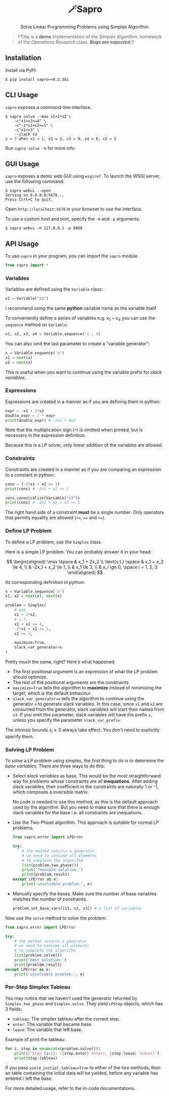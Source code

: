 <h1 align='center'>🪄Sapro</h1>
<p align='center'>Solve Linear Programming Problems using Simplex Algorithm.</p>

> ‼️This is a **demo** implementation of the *Simplex Algorithm*, homework of the *Operations Research* class. ***Bugs are expected***.‼️

## Installation

Install via PyPI:
```
$ pip install sapro==0.2.3b1
```

## CLI Usage

`sapro` exposes a command-line interface.
```
$ sapro solve --max x1+2*x2 \
    -c"x1+x2<=4" \
    -c"-2*x1+x2<=1" \
    -c"x1<=3" \
    --slack x3
z = 7 when x1 = 1, x2 = 3, x3 = 0, x4 = 0, x5 = 2
```

Run `sapro solve -h` for more info.

## GUI Usage

`sapro` exposes a demo web GUI using `wsgiref`. To launch the WSGI server, use the following command:
```
$ sapro webui --open
Serving on 0.0.0.0:5678...
Press Ctrl+C to quit.
```

Open `http://localhost:5678` in your browser to use the interface.

To use a custom host and port, specify the `-H` and `-p` arguments:
```
$ sapro webui -H 127.0.0.1 -p 8080
```

## API Usage

To use `sapro` in your program, you can import the `sapro` module.
```py
from sapro import *
```

### Variables

Variables are defined using the `Variable` class:
```py
x1 = Variable("x1")
```

I recommend using the same **python** variable name as the variable itself.

To conveniently define a series of variables e.g. $x_1$ ~ $x_4$ you can use the `sequence` method on `Variable`:
```py
x1, x2, x3, x4 = Variable.sequence('x', 4)
```

You can also omit the last parameter to create a "variable generator":
```py
x = Variable.sequence('x')
x1 = next(x)
x2 = next(x)
```

This is useful when you want to continue using the variable prefix for *slack variables*.

### Expressions

Expressions are created in a manner as if you are defining them in python:
```py
expr = -x1 + 2*x2
double_expr = 2 * expr
print(double_expr) # -2x1 + 4x2
```

Note that the multiplication sign (`*`) is omitted when printed, but is necessary in the expression definition.

Because this is a LP solver, only linear addition of the variables are allowed.

### Constraints

Constraints are created in a manner as if you are comparing an expression to a constant in python:
```py
cons = (-2*x1 + x2 <= 1)
print(cons) # -2x1 + x2 <= 1

cons.canonicalize(Variable("x3"))
print(cons) # -2x1 + x2 + x3 == 1
```

The right hand side of a constraint **must** be a single number. Only operators that permits equality are allowed (`<=`, `==` and `>=`).

### Define LP Problem

To define a LP problem, use the `Simplex` class.

Here is a simple LP problem. You can probably answer it in your head:

$$
\begin{aligned}
\max \space & x_1 + 2x_2 \\
\text{s.t.} \space & x_1 + x_2 \le 4, \\
& -2x_1 + x_2 \le 1, \\
& x_1 \le 3, \\
& x_i \ge 0, \space i = 1, 2, 3
\end{aligned}
$$

Its corresponding definition in python:
```py
x = Variable.sequence('x')
x1, x2 = next(x), next(x)

problem = Simplex(
    # max
    x1 + 2*x2,
    # s.t.
    x1 + x2 <= 4,
    -2*x1 + x2 <= 1,
    x1 >= 3,

    maximize=True,
    slack_var_generator=x
)
```

Pretty much the same, right? Here's what happened:

- The first positional argument is an expression of what the LP problem should optimize.
- The rest of the positional arguments are the constraints.
- `maximize=True` tells the algorithm to **maximize** instead of minimizing the target, which is the default behaviour.
- `slack_var_generator=x` tells the algorithm to continue using the generator `x` to generate slack variables. In this case, since `x1` and `x2` are consumed from the generator, slack variables will start their names from `x3`. If you omit this parameter, slack variables will have the prefix `s`, unless you specify the parameter `slack_var_prefix`.

The intrinsic bounds $x_i \ge 0$ always take effect. You don't need to explicitly specify them.

### Solving LP Problem

To solve a LP problem using simplex, the first thing to do is to determine the *base variables*. There are three ways to do this:

-   Select *slack variables* as base. This would be the most straightforward way for problems whose constraints are all **inequations**. After adding slack variables, their coefficient in the constraints are naturally 1 or -1, which composes a inversible matrix.
    
    No code is needed to use this method, as this is the default approach used by the algorithm. But you need to make sure that there is enough slack variables for the base i.e. all constraints are inequations.

-   Use the Two-Phase algorithm. This approach is suitable for normal LP problems.
    ```py
    from sapro.error import LPError

    try:
        # the method returns a generator
        # we need to consume all elements
        # to complete the algorithm
        list(problem.two_phase())
        print('feasible solution:')
        print(problem.result)
    except LPError as e:
        print('unsolvable problem:', e)
    ```

-   Manually specify the bases. Make sure the number of base variables matches the number of constraints.
    ```py
    problem.set_base_vars([x1, x2, x3]) # a list of variables
    ```

Now use the `solve` method to solve the problem:
```py
from sapro.error import LPError

try:
    # the method returns a generator
    # we need to consume all elements
    # to complete the algorithm
    list(problem.solve())
    print('best solution:')
    print(problem.result)
except LPError as e:
    print('unsolvable problem:', e)
```

### Per-Step Simplex Tableau

You may notice that we haven't used the generator returned by `Simplex.two_phase` and `Simplex.solve`. They yield `LPStep` objects, which has 3 fields:

- `tableau`: The simplex tableau after the current step.
- `enter`: The variable that became base.
- `leave`: The variable that left base.

Example of print the tableau:
```py
for i, step in enumerate(problem.solve()):
    print(f'Step {i+1}: ({step.enter} enters, {step.leave} leaves)')
    print(step.tableau)
```

If you pass `yield_initial_tableau=True` to either of the two methods, then an table containing the initial data will be yielded, before any variable has entered / left the base.

For more detailed usage, refer to the in-code documentations.
